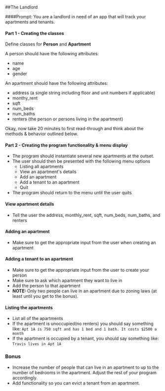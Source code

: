   ##The Landlord

####Prompt:
You are a landlord in need of an app that will track your apartments and tenants.

#### Part 1 - Creating the classes

Define classes for __Person__ and __Apartment__

A person should have the following attributes:

* name
* age
* gender

An apartment should have the following attributes:

* address (a single string including floor and unit numbers if applicable)
* monthy_rent
* sqft
* num_beds
* num_baths
* renters (the person or persons living in the apartment)

Okay, now take 20 minutes to first read-through and think about the methods & behavior outlined below.

#### Part 2 - Creating the program functionality & menu display

* The program should instantiate several new apartments at the outset.
* The user should then be presented with the following menu options
  * Listing all apartments
  * View an apartment's details
  * Add an apartment
  * Add a tenant to an apartment
  * Quit
* The program should return to the menu until the user quits

#### View apartment details
* Tell the user the address, monthly_rent, sqft, num_beds, num_baths, and
renters

#### Adding an apartment
* Make sure to get the appropriate input from the user when creating an apartment

#### Adding a tenant to an apartment
* Make sure to get the appropriate input from the user to create your person
* Make sure to ask which apartment they want to live in
* Add the person to that apartment
* __NOTE:__ Only two people can live in an apartment due to zoning laws (at least until you get to the bonus).

#### Listing the apartments
* List all of the apartments
* If the apartment is unoccupied(no renters) you should say something like:
  `Apt 1A is 750 sqft and has 1 bed and 1 bath. It costs $2500 a month`
* If the apartment is occupied by a tenant, you should say something like:
  `Travis lives in Apt 1A`

### Bonus
* Increase the number of people that can live in an apartment to up to the number of bedrooms in the apartment. Adjust the rest of your program accordingly.
* Add functionality so you can evict a tenant from an apartment.
